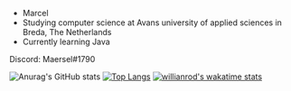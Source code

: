 - Marcel
- Studying computer science at Avans university of applied sciences in Breda, The Netherlands
- Currently learning Java

Discord: Maersel#1790

![Anurag's GitHub stats](https://github-readme-stats.vercel.app/api?username=maersel&show_icons=true&theme=synthwave)
[![Top Langs](https://github-readme-stats.vercel.app/api/top-langs/?username=maersel&theme=synthwave)](https://github.com/anuraghazra/github-readme-stats)
[![willianrod's wakatime stats](https://github-readme-stats.vercel.app/api/wakatime?username=maersel&theme=synthwave)](https://github.com/anuraghazra/github-readme-stats)


<!---
Maersel/Maersel is a ✨ special ✨ repository because its `README.md` (this file) appears on your GitHub profile.
You can click the Preview link to take a look at your changes.
--->
